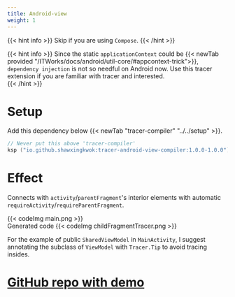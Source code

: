 ```yaml
---
title: Android-view
weight: 1
---
```


{{< hint info >}}
Skip if you are using `Compose`. 
{{< /hint >}}

{{< hint info >}}
Since the static `applicationContext` could be {{< newTab provided "/ITWorks/docs/android/util-core/#appcontext-trick">}}, `dependency injection` is not so needful on Android now. Use this tracer extension if you 
are familiar with tracer and interested.  
{{< /hint >}}

# Setup
Add this dependency below {{< newTab "tracer-compiler" "../../setup" >}}.
```kotlin
// Never put this above 'tracer-compiler'
ksp ("io.github.shawxingkwok:tracer-android-view-compiler:1.0.0-1.0.0")
```

# Effect
Connects with `activity`/`parentFragment`'s interior elements with automatic 
`requireActivity`/`requireParentFragment`.

{{< codeImg main.png >}}
<br>
Generated code
{{< codeImg childFragmentTracer.png >}}

For the example of public `SharedViewModel` in `MainActivity`, I suggest annotating the subclass of `ViewModel` 
with `Tracer.Tip` to avoid tracing insides. 

# <a href="https://github.com/ShawxingKwok/Tracer-AndroidView" target="_blank"> GitHub repo with demo</a>
